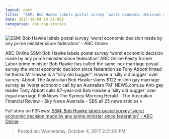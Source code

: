 ```yaml
---
layout: post
title:  "SSM: Bob Hawke labels postal survey 'worst economic decision made by any prime minister since federation' - ABC Online"
date: 2017-10-04 14:21:00Z
categories: abc-top-stories
---
```


![SSM: Bob Hawke labels postal survey 'worst economic decision made by any prime minister since federation' - ABC Online](http://www.abc.net.au/news/image/9016408-1x1-700x700.jpg)

ABC Online SSM: Bob Hawke labels postal survey 'worst economic decision made by any prime minister since federation' ABC Online Feisty former Labor prime minister Bob Hawke has called the same-sex marriage postal survey the worst economic decision since federation as Tony Abbott hinted he thinks Mr Hawke is a "silly old bugger". Hawke a 'silly old bugger' over survey: Abbott The Australian Bob Hawke slams $122 million gay marriage survey as 'worst economic call by an Australian PM' NEWS.com.au Anti-gay leader Tony Abbott calls 87-year-old Bob Hawke a 'silly old bugger' over equal marriage PinkNews The Sydney Morning Herald - The Australian Financial Review - Sky News Australia - SBS all 25 news articles »


Full story on F3News: [SSM: Bob Hawke labels postal survey 'worst economic decision made by any prime minister since federation' - ABC Online](http://www.f3nws.com/n/Xf2jsC)

> Posted on: Wednesday, October 4, 2017 2:21:00 PM
